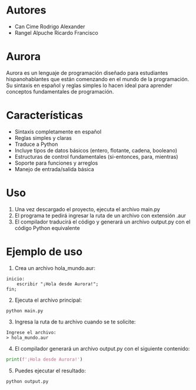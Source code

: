 # Autores
* Can Cime Rodrigo Alexander
* Rangel Alpuche Ricardo Francisco
# Aurora
Aurora es un lenguaje de programación diseñado para estudiantes hispanohablantes que están comenzando en el mundo de la programación. Su sintaxis en español y reglas simples lo hacen ideal para aprender conceptos fundamentales de programación.
# Características
* Sintaxis completamente en español
* Reglas simples y claras
* Traduce a Python
* Incluye tipos de datos básicos (entero, flotante, cadena, booleano)
* Estructuras de control fundamentales (si-entonces, para, mientras)
* Soporte para funciones y arreglos
* Manejo de entrada/salida básica
# Uso
1. Una vez descargado el proyecto, ejecuta el archivo main.py
2. El programa te pedirá ingresar la ruta de un archivo con extensión .aur
3. El compilador traducirá el código y generará un archivo output.py con el código Python equivalente

# Ejemplo de uso

1. Crea un archivo hola_mundo.aur:
```  
inicio:
    escribir "¡Hola desde Aurora!";
fin;
```
2. Ejecuta el archivo principal:
```ubuntu
python main.py
```

3. Ingresa la ruta de tu archivo cuando se te solicite:
```
Ingrese el archivo:
> hola_mundo.aur
```

4. El compilador generará un archivo output.py con el siguiente contenido:
```python
print(f'¡Hola desde Aurora!')
```

5. Puedes ejecutar el resultado:
```
python output.py
```
